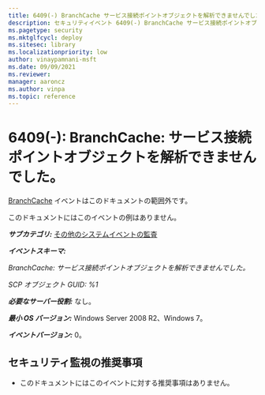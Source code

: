 ```yaml
---
title: 6409(-) BranchCache サービス接続ポイントオブジェクトを解析できませんでした。
description: セキュリティイベント 6409(-) BranchCache サービス接続ポイントオブジェクトを解析できませんでした。について説明します。
ms.pagetype: security
ms.mktglfcycl: deploy
ms.sitesec: library
ms.localizationpriority: low
author: vinaypamnani-msft
ms.date: 09/09/2021
ms.reviewer: 
manager: aaroncz
ms.author: vinpa
ms.topic: reference
---
```


# 6409(-): BranchCache: サービス接続ポイントオブジェクトを解析できませんでした。

[BranchCache](/previous-versions/windows/it-pro/windows-server-2012-R2-and-2012/jj127252(v=ws.11)) イベントはこのドキュメントの範囲外です。

このドキュメントにはこのイベントの例はありません。

***サブカテゴリ:***&nbsp;[その他のシステムイベントの監査](audit-other-system-events.md)

***イベントスキーマ:***

*BranchCache: サービス接続ポイントオブジェクトを解析できませんでした。*

*SCP オブジェクト GUID: %1*

***必要なサーバー役割:*** なし。

***最小 OS バージョン:*** Windows Server 2008 R2、Windows 7。

***イベントバージョン:*** 0。

## セキュリティ監視の推奨事項

-   このドキュメントにはこのイベントに対する推奨事項はありません。
